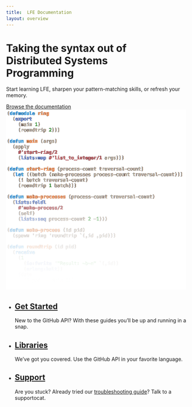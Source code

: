 ```yaml
---
title:  LFE Documentation
layout: overview
---
```


<div class="wrapper feature">
  <h1>
    Taking the syntax out of<br />
    Distributed Systems<br />
    Programming
  </h1>
  <p class="intro">Start learning LFE, sharpen your pattern-matching skills, or refresh your memory.</p>
  <a href="/v3/" class="button">Browse the documentation</a>
  <img src="/images/rocketship.png" class="rocketship" alt="Rocketship" />
</div>

<div class="full-width-divider">
  <ul class="wrapper highlights">
    <li class="highlight-module">
      <a href="/guides/"><span class="mega-octicon octicon-file-text"></span></a>
      <h2><a href="/guides/">Get Started</a></h2>
      <p>New to the GitHub API? With these guides you’ll be up and running in a snap.</p>
    </li>
    <li class="highlight-module">
      <a href="/libraries/"><span class="mega-octicon octicon-code"></span></a>
      <h2><a href="/libraries/">Libraries</a></h2>
      <p>We’ve got you covered. Use the GitHub API in your favorite language.</p>
    </li>
    <li class="highlight-module">
      <a href="http://github.com/contact"><span class="mega-octicon octicon-mail-read"></span></a>
      <h2><a href="http://github.com/contact">Support</a></h2>
      <p>Are you stuck? Already tried our <a href="/v3/troubleshooting/">troubleshooting guide</a>? Talk to a supportocat.</p>
    </li>
  </ul>
</div>
